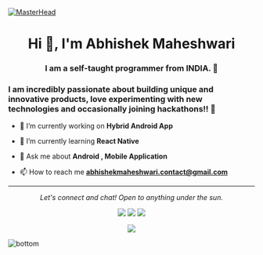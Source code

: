 <!--
**Abhishe Maheshwari** is a ✨ _special_ ✨ repository because its `README.md` (this file) appears on your GitHub profile.-->
[![MasterHead](https://1.bp.blogspot.com/-7A4WynwLsMw/XbBpCXG8fHI/AAAAAAAAMt4/uOa1bpLskYgrwGbllhSu2SDj_Mig8SXJQCLcBGAsYHQ/s1600/2000_600px.gif)](https://github.com/abhishek-codee)

<h1 align="center">Hi 👋, I'm Abhishek Maheshwari</h1>
<h3 align="center">I am a self-taught programmer from INDIA. 🔭</h3>

### I am incredibly passionate about building unique and innovative products, love experimenting with new technologies and occasionally joining hackathons!! 👋

- 🔭 I’m currently working on **Hybrid Android App**

- 🌱 I’m currently learning **React Native**

- 💬 Ask me about **Android , Mobile Application**

- 📫 How to reach me **abhishekmaheshwari.contact@gmail.com**



<hr>
<p align="center">
   <i>Let's connect and chat! Open to anything under the sun.</i>
  <p align="center">
    <a href="https://www.linkedin.com/in/abhishek-maheshwari-7a6352196/" alt="Linkedin"><img src="https://raw.githubusercontent.com/jayehernandez/jayehernandez/3f5402efef9a0ae89211a6e04609558e862ca616/readme/linkedin-fill.svg"></a>
    <a href="linkedin.com/in/abhishek-maheshwari-7a6352196" alt="Contact me"><img src="https://raw.githubusercontent.com/jayehernandez/jayehernandez/3f5402efef9a0ae89211a6e04609558e862ca616/readme/mail-fill.svg"></a>
    <a href="https://github.com/abhishek-codee" alt="My site"><img src="https://raw.githubusercontent.com/jayehernandez/jayehernandez/3f5402efef9a0ae89211a6e04609558e862ca616/readme/external-link-line.svg"></a>
  </p>
  <p align="center">  
     <img align="center" src="https://visitor-badge.laobi.icu/badge?page_id=Iltwats.visitor-badge"> 
  </p>
</p>

<img src="https://raw.githubusercontent.com/jayehernandez/jayehernandez/dcd7447c179f5a1131590b6ccba2223e879ab655/readme/bottom.svg" alt="bottom">
<!--
- 🔭 I’m currently working on 
- 👯 I’m looking to collaborate on ...
- 🤔 I’m looking for help with ...
- 💬 Ask me about .
- 📫 How to reach me: ...

-->
<!-- <a href="https://github.com/anuraghazra/github-readme-stats">
  <img align="center" src="https://github-readme-stats.vercel.app/api/top-langs/?username=Iltwats&layout=compact&theme=radical&langs_count=10&card_width=300&hide=Makefile" />
</a>
<a href="https://github.com/anuraghazra/github-readme-stats">
  <img align="center" src="https://github-readme-stats.vercel.app/api?username=Iltwats&count_private=true&show_icons=true&theme=radical&line_height=27&v=5&include_all_commits=true" alt="Atul's github stats" />
</a> -->
